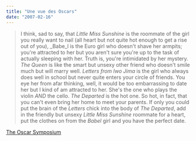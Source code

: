 ```yaml
---
title: "Une vue des Oscars"
date: "2007-02-16"
---
```


> I think, sad to say, that _Little Miss Sunshine_ is the roommate of the girl you really want to nail (all heart but not quite hot enough to get a rise out of you), _Babe_l is the Euro girl who doesn't shave her armpits; you're attracted to her but you aren't sure you're up to the task of actually sleeping with her. Truth is, you're intimidated by her mystery. _The Queen_ is like the smart but unsexy other friend who doesn't smile much but will marry well. _Letters from Iwo Jima_ is the girl who always does well in school but never quite enters your circle of friends. You eye her from afar thinking, well, it would be too embarrassing to date her but I kind of am attracted to her. She's the one who plays the violin _AND_ the cello. _The Departed_ is the hot one. So hot, in fact, that you can't even bring her home to meet your parents. If only you could put the brain of the _Letters_ chick into the body of _The Departed_, add in the friendly but unsexy _Little Miss Sunshine_ roommate for a heart, put the clothes on from the _Babel_ girl and you have the perfect date.

[The Oscar Symposium](http://www.thefilmexperience.net/Awards/2006/oscar_symposium.html)
